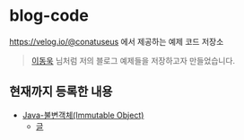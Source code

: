 # blog-code

https://velog.io/@conatuseus 에서 제공하는 예제 코드 저장소

> [이동욱](https://github.com/jojoldu) 님처럼 저의 블로그 예제들을 저장하고자 만들었습니다.



## 현재까지 등록한 내용

- [Java-불변객체(Immutable Object)](https://github.com/Conatuseus/blog-code/tree/master/immutable)
  - [글](https://velog.io/@conatuseus/Java-Immutable-Object불변객체)

